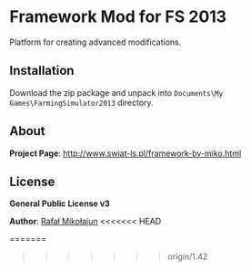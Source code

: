 # Framework Mod for FS 2013

Platform for creating advanced modifications.


## Installation

Download the zip package and unpack into `Documents\My Games\FarmingSimulator2013` directory.



## About

**Project Page**: http://www.swiat-ls.pl/framework-by-miko.html


## License

**General Public License v3**

**Author**: [Rafał Mikołajun](http://www.swiat-ls.pl/spolecznosc/3-miko/profile.html)
<<<<<<< HEAD

=======
>>>>>>> origin/1.42
